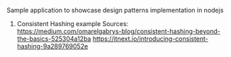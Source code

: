 Sample application to showcase design patterns implementation in nodejs

1. Consistent Hashing example
Sources:
https://medium.com/omarelgabrys-blog/consistent-hashing-beyond-the-basics-525304a12ba
https://itnext.io/introducing-consistent-hashing-9a289769052e